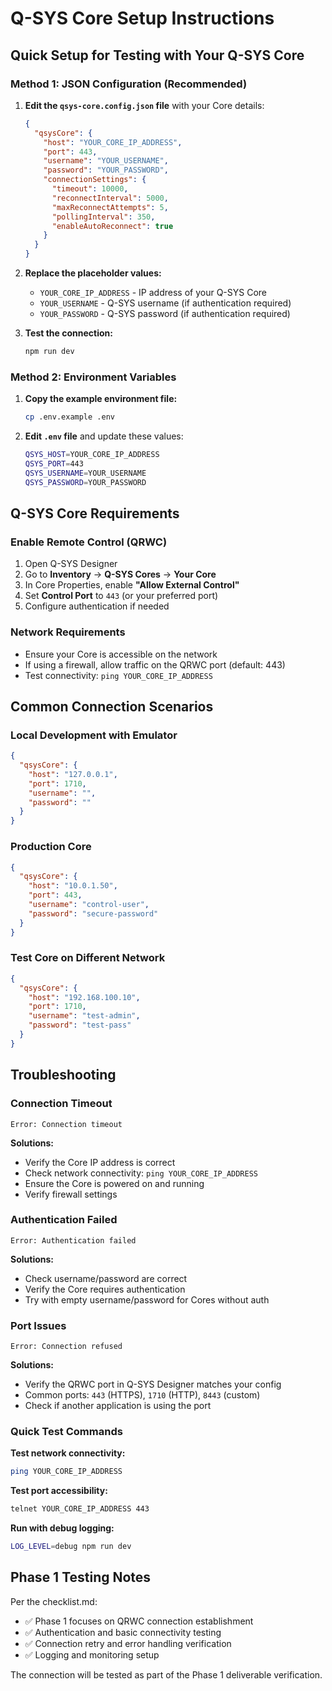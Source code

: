 # Q-SYS Core Setup Instructions

## Quick Setup for Testing with Your Q-SYS Core

### Method 1: JSON Configuration (Recommended)

1. **Edit the `qsys-core.config.json` file** with your Core details:

   ```json
   {
     "qsysCore": {
       "host": "YOUR_CORE_IP_ADDRESS",
       "port": 443,
       "username": "YOUR_USERNAME",
       "password": "YOUR_PASSWORD",
       "connectionSettings": {
         "timeout": 10000,
         "reconnectInterval": 5000,
         "maxReconnectAttempts": 5,
         "pollingInterval": 350,
         "enableAutoReconnect": true
       }
     }
   }
   ```

2. **Replace the placeholder values:**
   - `YOUR_CORE_IP_ADDRESS` - IP address of your Q-SYS Core
   - `YOUR_USERNAME` - Q-SYS username (if authentication required)
   - `YOUR_PASSWORD` - Q-SYS password (if authentication required)

3. **Test the connection:**
   ```bash
   npm run dev
   ```

### Method 2: Environment Variables

1. **Copy the example environment file:**

   ```bash
   cp .env.example .env
   ```

2. **Edit `.env` file** and update these values:
   ```bash
   QSYS_HOST=YOUR_CORE_IP_ADDRESS
   QSYS_PORT=443
   QSYS_USERNAME=YOUR_USERNAME
   QSYS_PASSWORD=YOUR_PASSWORD
   ```

## Q-SYS Core Requirements

### Enable Remote Control (QRWC)

1. Open Q-SYS Designer
2. Go to **Inventory** → **Q-SYS Cores** → **Your Core**
3. In Core Properties, enable **"Allow External Control"**
4. Set **Control Port** to `443` (or your preferred port)
5. Configure authentication if needed

### Network Requirements

- Ensure your Core is accessible on the network
- If using a firewall, allow traffic on the QRWC port (default: 443)
- Test connectivity: `ping YOUR_CORE_IP_ADDRESS`

## Common Connection Scenarios

### Local Development with Emulator

```json
{
  "qsysCore": {
    "host": "127.0.0.1",
    "port": 1710,
    "username": "",
    "password": ""
  }
}
```

### Production Core

```json
{
  "qsysCore": {
    "host": "10.0.1.50",
    "port": 443,
    "username": "control-user",
    "password": "secure-password"
  }
}
```

### Test Core on Different Network

```json
{
  "qsysCore": {
    "host": "192.168.100.10",
    "port": 1710,
    "username": "test-admin",
    "password": "test-pass"
  }
}
```

## Troubleshooting

### Connection Timeout

```
Error: Connection timeout
```

**Solutions:**

- Verify the Core IP address is correct
- Check network connectivity: `ping YOUR_CORE_IP_ADDRESS`
- Ensure the Core is powered on and running
- Verify firewall settings

### Authentication Failed

```
Error: Authentication failed
```

**Solutions:**

- Check username/password are correct
- Verify the Core requires authentication
- Try with empty username/password for Cores without auth

### Port Issues

```
Error: Connection refused
```

**Solutions:**

- Verify the QRWC port in Q-SYS Designer matches your config
- Common ports: `443` (HTTPS), `1710` (HTTP), `8443` (custom)
- Check if another application is using the port

### Quick Test Commands

**Test network connectivity:**

```bash
ping YOUR_CORE_IP_ADDRESS
```

**Test port accessibility:**

```bash
telnet YOUR_CORE_IP_ADDRESS 443
```

**Run with debug logging:**

```bash
LOG_LEVEL=debug npm run dev
```

## Phase 1 Testing Notes

Per the checklist.md:

- ✅ Phase 1 focuses on QRWC connection establishment
- ✅ Authentication and basic connectivity testing
- ✅ Connection retry and error handling verification
- ✅ Logging and monitoring setup

The connection will be tested as part of the Phase 1 deliverable verification.
